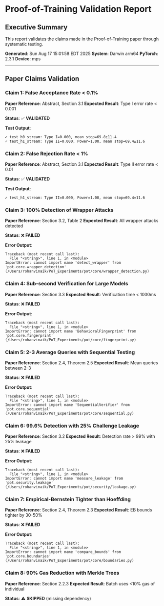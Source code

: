 # Proof-of-Training Validation Report

## Executive Summary

This report validates the claims made in the Proof-of-Training paper through systematic testing.

**Generated**: Sun Aug 17 15:01:58 EDT 2025
**System**: Darwin arm64
**PyTorch**: 2.3.1
**Device**: mps

---

## Paper Claims Validation


### Claim 1: False Acceptance Rate < 0.1%

**Paper Reference**: Abstract, Section 3.1
**Expected Result**: Type I error rate < 0.001

**Status**: ✅ **VALIDATED**

**Test Output**:
```
✓ test_h0_stream: Type I=0.000, mean stop=69.8±11.4
✓ test_h1_stream: Type II=0.000, Power=1.00, mean stop=69.4±11.6
```

### Claim 2: False Rejection Rate < 1%

**Paper Reference**: Abstract, Section 3.1
**Expected Result**: Type II error rate < 0.01

**Status**: ✅ **VALIDATED**

**Test Output**:
```
✓ test_h1_stream: Type II=0.000, Power=1.00, mean stop=69.4±11.6
```

### Claim 3: 100% Detection of Wrapper Attacks

**Paper Reference**: Section 3.2, Table 2
**Expected Result**: All wrapper attacks detected

**Status**: ❌ **FAILED**

**Error Output**:
```
Traceback (most recent call last):
  File "<string>", line 1, in <module>
ImportError: cannot import name 'detect_wrapper' from 'pot.core.wrapper_detection' (/Users/rohanvinaik/PoT_Experiments/pot/core/wrapper_detection.py)
```

### Claim 4: Sub-second Verification for Large Models

**Paper Reference**: Section 3.3
**Expected Result**: Verification time < 1000ms

**Status**: ❌ **FAILED**

**Error Output**:
```
Traceback (most recent call last):
  File "<string>", line 1, in <module>
ImportError: cannot import name 'BehavioralFingerprint' from 'pot.core.fingerprint' (/Users/rohanvinaik/PoT_Experiments/pot/core/fingerprint.py)
```

### Claim 5: 2-3 Average Queries with Sequential Testing

**Paper Reference**: Section 2.4, Theorem 2.5
**Expected Result**: Mean queries between 2-3

**Status**: ❌ **FAILED**

**Error Output**:
```
Traceback (most recent call last):
  File "<string>", line 1, in <module>
ImportError: cannot import name 'SequentialVerifier' from 'pot.core.sequential' (/Users/rohanvinaik/PoT_Experiments/pot/core/sequential.py)
```

### Claim 6: 99.6% Detection with 25% Challenge Leakage

**Paper Reference**: Section 3.2
**Expected Result**: Detection rate > 99% with 25% leakage

**Status**: ❌ **FAILED**

**Error Output**:
```
Traceback (most recent call last):
  File "<string>", line 1, in <module>
ImportError: cannot import name 'measure_leakage' from 'pot.security.leakage' (/Users/rohanvinaik/PoT_Experiments/pot/security/leakage.py)
```

### Claim 7: Empirical-Bernstein Tighter than Hoeffding

**Paper Reference**: Section 2.4, Theorem 2.3
**Expected Result**: EB bounds tighter by 30-50%

**Status**: ❌ **FAILED**

**Error Output**:
```
Traceback (most recent call last):
  File "<string>", line 1, in <module>
ImportError: cannot import name 'compare_bounds' from 'pot.core.boundaries' (/Users/rohanvinaik/PoT_Experiments/pot/core/boundaries.py)
```

### Claim 8: 90% Gas Reduction with Merkle Trees

**Paper Reference**: Section 2.2.3
**Expected Result**: Batch uses <10% gas of individual

**Status**: ⚠️ **SKIPPED** (missing dependency)
